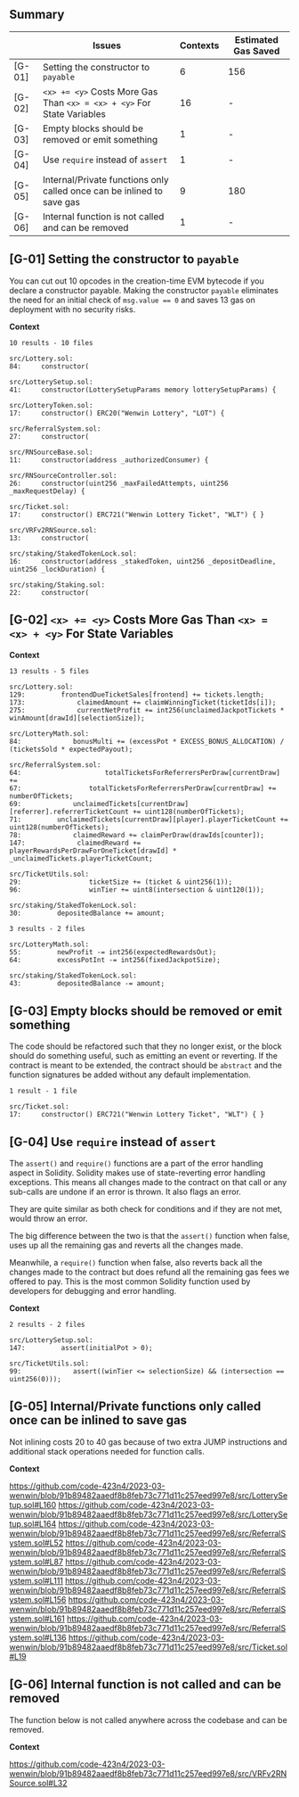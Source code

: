   ## Summary

|        | Issues                                                                                                     | Contexts | Estimated Gas Saved |
| ------ | ---------------------------------------------------------------------------------------------------------- | -------- | ------------------- |
| [G-01] | Setting the constructor to `payable`                                                                       | 6        | 156                   |
| [G-02] | `<x> += <y>` Costs More Gas Than `<x> = <x> + <y>` For State Variables                                     | 16       | -                   |
| [G-03] | Empty blocks should be removed or emit something                                                           | 1        | -                   |
| [G-04] | Use `require` instead of `assert`                                                                       | 1        | -                   |
| [G-05] | Internal/Private functions only called once can be inlined to save gas                                                   | 9        | 180                   |
| [G-06] | Internal function is not called and can be removed          | 1       | -                   |


## [G-01] Setting the constructor to `payable`

You can cut out 10 opcodes in the creation-time EVM bytecode if you declare a constructor payable. Making the constructor `payable` eliminates the need for an initial check of `msg.value == 0` and saves 13 gas on deployment with no security risks.

**Context**

    10 results - 10 files

    src/Lottery.sol:
    84:     constructor(

    src/LotterySetup.sol:
    41:     constructor(LotterySetupParams memory lotterySetupParams) {

    src/LotteryToken.sol:
    17:     constructor() ERC20("Wenwin Lottery", "LOT") {

    src/ReferralSystem.sol:
    27:     constructor(

    src/RNSourceBase.sol:
    11:     constructor(address _authorizedConsumer) {

    src/RNSourceController.sol:
    26:     constructor(uint256 _maxFailedAttempts, uint256 _maxRequestDelay) {

    src/Ticket.sol:
    17:     constructor() ERC721("Wenwin Lottery Ticket", "WLT") { }

    src/VRFv2RNSource.sol:
    13:     constructor(

    src/staking/StakedTokenLock.sol:
    16:     constructor(address _stakedToken, uint256 _depositDeadline, uint256 _lockDuration) {

    src/staking/Staking.sol:
    22:     constructor(

## [G-02] `<x> += <y>` Costs More Gas Than `<x> = <x> + <y>` For State Variables

**Context**

    13 results - 5 files

    src/Lottery.sol:
    129:         frontendDueTicketSales[frontend] += tickets.length;
    173:             claimedAmount += claimWinningTicket(ticketIds[i]);
    275:             currentNetProfit += int256(unclaimedJackpotTickets * winAmount[drawId][selectionSize]);

    src/LotteryMath.sol:
    84:             bonusMulti += (excessPot * EXCESS_BONUS_ALLOCATION) / (ticketsSold * expectedPayout);

    src/ReferralSystem.sol:
    64:                     totalTicketsForReferrersPerDraw[currentDraw] +=
    67:                 totalTicketsForReferrersPerDraw[currentDraw] += numberOfTickets;
    69:             unclaimedTickets[currentDraw][referrer].referrerTicketCount += uint128(numberOfTickets);
    71:         unclaimedTickets[currentDraw][player].playerTicketCount += uint128(numberOfTickets);
    78:             claimedReward += claimPerDraw(drawIds[counter]);
    147:             claimedReward += playerRewardsPerDrawForOneTicket[drawId] * _unclaimedTickets.playerTicketCount;

    src/TicketUtils.sol:
    29:                 ticketSize += (ticket & uint256(1));
    96:                 winTier += uint8(intersection & uint120(1));

    src/staking/StakedTokenLock.sol:
    30:         depositedBalance += amount;

    3 results - 2 files

    src/LotteryMath.sol:
    55:         newProfit -= int256(expectedRewardsOut);
    64:         excessPotInt -= int256(fixedJackpotSize);

    src/staking/StakedTokenLock.sol:
    43:         depositedBalance -= amount;



## [G-03] Empty blocks should be removed or emit something

The code should be refactored such that they no longer exist, or the block should do something useful, such as emitting an event or reverting. If the contract is meant to be extended, the contract should be `abstract` and the function signatures be added without any default implementation.

    1 result - 1 file

    src/Ticket.sol:
    17:     constructor() ERC721("Wenwin Lottery Ticket", "WLT") { }

## [G-04] Use `require` instead of `assert`

The `assert()` and `require()` functions are a part of the error handling aspect in Solidity. Solidity makes use of state-reverting error handling exceptions. This means all changes made to the contract on that call or any sub-calls are undone if an error is thrown. It also flags an error.

They are quite similar as both check for conditions and if they are not met, would throw an error.

The big difference between the two is that the `assert()` function when false, uses up all the remaining gas and reverts all the changes made.

Meanwhile, a `require()` function when false, also reverts back all the changes made to the contract but does refund all the remaining gas fees we offered to pay. This is the most common Solidity function used by developers for debugging and error handling.

**Context**

    2 results - 2 files

    src/LotterySetup.sol:
    147:         assert(initialPot > 0);

    src/TicketUtils.sol:
    99:             assert((winTier <= selectionSize) && (intersection == uint256(0)));

## [G-05] Internal/Private functions only called once can be inlined to save gas

Not inlining costs 20 to 40 gas because of two extra JUMP instructions and additional stack operations needed for function calls.

**Context**

https://github.com/code-423n4/2023-03-wenwin/blob/91b89482aaedf8b8feb73c771d11c257eed997e8/src/LotterySetup.sol#L160
https://github.com/code-423n4/2023-03-wenwin/blob/91b89482aaedf8b8feb73c771d11c257eed997e8/src/LotterySetup.sol#L164
https://github.com/code-423n4/2023-03-wenwin/blob/91b89482aaedf8b8feb73c771d11c257eed997e8/src/ReferralSystem.sol#L52
https://github.com/code-423n4/2023-03-wenwin/blob/91b89482aaedf8b8feb73c771d11c257eed997e8/src/ReferralSystem.sol#L87
https://github.com/code-423n4/2023-03-wenwin/blob/91b89482aaedf8b8feb73c771d11c257eed997e8/src/ReferralSystem.sol#L111
https://github.com/code-423n4/2023-03-wenwin/blob/91b89482aaedf8b8feb73c771d11c257eed997e8/src/ReferralSystem.sol#L156
https://github.com/code-423n4/2023-03-wenwin/blob/91b89482aaedf8b8feb73c771d11c257eed997e8/src/ReferralSystem.sol#L161
https://github.com/code-423n4/2023-03-wenwin/blob/91b89482aaedf8b8feb73c771d11c257eed997e8/src/ReferralSystem.sol#L136
https://github.com/code-423n4/2023-03-wenwin/blob/91b89482aaedf8b8feb73c771d11c257eed997e8/src/Ticket.sol#L19

## [G-06] Internal function is not called and can be removed

The function below is not called anywhere across the codebase and can be removed.

**Context**

https://github.com/code-423n4/2023-03-wenwin/blob/91b89482aaedf8b8feb73c771d11c257eed997e8/src/VRFv2RNSource.sol#L32